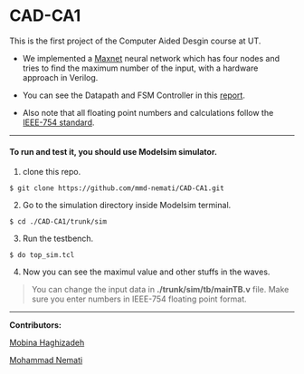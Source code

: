 # CAD-CA1
This is the first project of the Computer Aided Desgin course at UT.
- We implemented a [Maxnet](https://studyglance.in/nn/display.php?tno=10&topic=Fixed-Weight-Competitive-Networks) neural network which has four nodes and tries to find the maximum number of the input, with a hardware approach in Verilog.

- You can see the Datapath and FSM Controller in this [report](https://github.com/mmd-nemati/CAD-CA1/blob/main/trunk/doc/CAD_HW1_P2_810100226_810100127.pdf).

- Also note that all floating point numbers and calculations follow the [IEEE-754 standard](https://en.wikipedia.org/wiki/IEEE_754).

___
#### To run and test it, you should use Modelsim simulator.
1. clone this repo.
```
$ git clone https://github.com/mmd-nemati/CAD-CA1.git
```
2. Go to the simulation directory inside Modelsim terminal.
```
$ cd ./CAD-CA1/trunk/sim
```
3. Run the testbench.
```
$ do top_sim.tcl
```
4. Now you can see the maximul value and other stuffs in the waves.

   
> You can change the input data in **./trunk/sim/tb/mainTB.v** file. Make sure you enter numbers in IEEE-754 floating point format.
___
**Contributors:**

[Mobina Haghizadeh](https://github.com/mobinahz)

[Mohammad Nemati](https://github.com/mmd-nemati)
